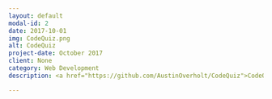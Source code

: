 ```yaml
---
layout: default
modal-id: 2
date: 2017-10-01
img: CodeQuiz.png
alt: CodeQuiz
project-date: October 2017
client: None
category: Web Development
description: <a href="https://github.com/AustinOverholt/CodeQuiz">CodeQuiz</a> is a web application for developers to create quizzes and test their knowledge.

---
```

